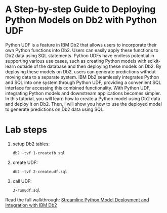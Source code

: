 # A Step-by-step Guide to Deploying Python Models on Db2 with Python UDF

Python UDF is a feature in IBM Db2 that allows users to incorporate their own Python functions into Db2. Users can easily apply these functions to Db2 data using SQL statements. Python UDFs have endless potential in supporting various use cases, such as creating Python models with scikit-learn outside of the database and then deploying these models on Db2. By deploying these models on Db2, users can generate predictions without moving data to a separate system. IBM Db2 seamlessly integrates Python and SQL into one system through Python UDF, providing a convenient SQL interface for accessing this combined functionality. With Python UDF, integrating Python models and downstream applications becomes simpler. In this tutorial, you will learn how to create a Python model using Db2 data and deploy it on Db2. Then, I will show you how to use the deployed model to generate predictions on Db2 data using SQL. 

# Lab steps
1. setup Db2 tables:
   ```shell
   db2 -tvf 1-createtb.sql
   ```

2. create UDF:
   ```shell
   db2 -tvf 2-createudf.sql
   ```

3. call UDF:
   ```shell
   3-runudf.sql
   ```

Read the full walkthrough: [Streamline Python Model Deployment and Integration with IBM Db2](https://community.ibm.com/community/user/blogs/shaikh-quader/2024/05/27/db2ai-pyudf)
